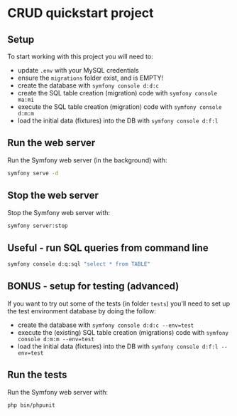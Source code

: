 # CRUD quickstart project

## Setup

To start working with this project you will need to:

- update `.env` with your MySQL credentials
- ensure the `migrations` folder exist, and is EMPTY!
- create the database with `symfony console d:d:c`
- create the SQL table creation (migration) code with `symfony console ma:mi`
- execute the SQL table creation (migration) code with `symfony console d:m:m`
- load the initial data (fixtures) into the DB with  `symfony console d:f:l`

## Run the web server

Run the Symfony web server (in the background) with:
```bash
symfony serve -d
```

## Stop the web server

Stop the Symfony web server with:
```bash
symfony server:stop
```


## Useful - run SQL queries from command line

```bash
symfony console d:q:sql "select * from TABLE"
```

## BONUS - setup for testing (advanced)

If you want to try out some of the tests (in folder `tests`) you'll need to set up the test environment database by doing the follow:

- create the database with `symfony console d:d:c --env=test`
- execute the (existing) SQL table creation (migrations) code with `symfony console d:m:m --env=test`
- load the initial data (fixtures) into the DB with  `symfony console d:f:l --env=test`

## Run the tests

Run the Symfony web server with:
```bash
php bin/phpunit
```


